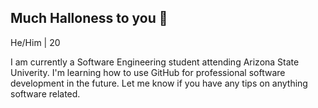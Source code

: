 ## Much Halloness to you 👋
He/Him | 20 

I am currently a Software Engineering student attending Arizona State Univerity.
I'm learning how to use GitHub for professional software development in the future.
Let me know if you have any tips on anything software related.


<!--
**ZiitoZnarf/ZiitoZnarf** is a ✨ _special_ ✨ repository because its `README.md` (this file) appears on your GitHub profile.

Here are some ideas to get you started:

- 🔭 I’m currently working on ...
- 🌱 I’m currently learning ...
- 👯 I’m looking to collaborate on ...
- 🤔 I’m looking for help with ...
- 💬 Ask me about ...
- 📫 How to reach me: ...
- 😄 Pronouns: ...
- ⚡ Fun fact: ...
-->
